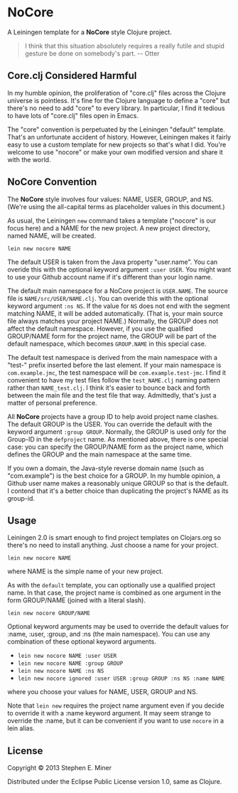 # NoCore

A Leiningen template for a **NoCore** style Clojure project.  

>  I think that this situation absolutely requires a really futile and stupid gesture be done 
>  on somebody's part.  -- Otter

## Core.clj Considered Harmful

In my humble opinion, the proliferation of "core.clj" files across the Clojure universe is
pointless.  It's fine for the Clojure language to define a "core" but there's no need to add "core"
to every library.  In particular, I find it tedious to have lots of "core.clj" files open in Emacs.

The "core" convention is perpetuated by the Leiningen "default" template.  That's an unfortunate
accident of history.  However, Leiningen makes it fairly easy to use a custom template for new
projects so that's what I did.  You're welcome to use "nocore" or make your own modified version and
share it with the world.

## NoCore Convention

The **NoCore** style involves four values: NAME, USER, GROUP, and NS.  (We're using the all-capital
terms as placeholder values in this document.)

As usual, the Leiningen `new` command takes a template ("nocore" is our focus here) and a NAME for
the new project.  A new project directory, named NAME, will be created.

`lein new nocore NAME`

The default USER is taken from the Java property "user.name".  You can overide this with the
optional keyword argument `:user USER`.  You might want to use your Github account name if it's
different than your login name.

The default main namespace for a NoCore project is `USER.NAME`.  The source file is
`NAME/src/USER/NAME.clj`.  You can overide this with the optional keyword argument `:ns NS`.  If the
value for `NS` does not end with the segment matching NAME, it will be added automatically.  (That
is, your main source file always matches your project NAME.)  Normally, the GROUP does not affect
the default namespace.  However, if you use the qualified GROUP/NAME form for the project name,
the GROUP will be part of the default namespace, which becomes `GROUP.NAME` in this special case.

The default test namespace is derived from the main namespace with a "test-" prefix inserted before
the last element.  If your main namespace is `com.example.jmc`, the test namespace will be
`com.example.test-jmc`.  I find it convenient to have my test files follow the `test_NAME.clj`
naming pattern rather than `NAME_test.clj`.  I think it's easier to bounce back and forth between
the main file and the test file that way.  Admittedly, that's just a matter of personal preference.

All **NoCore** projects have a group ID to help avoid project name clashes.  The default GROUP is
the USER.  You can override the default with the keyword argument `:group GROUP`.  Normally, the
GROUP is used only for the Group-ID in the `defproject` name.  As mentioned above, there is one
special case: you can specify the GROUP/NAME form as the project name, which defines the
GROUP and the main namespace at the same time.

If you own a domain, the Java-style reverse domain name (such as "com.example") is the best choice
for a GROUP.  In my humble opinion, a Github user name makes a reasonably unique GROUP so that is
the default.  I contend that it's a better choice than duplicating the project's NAME as its
group-id.

## Usage

Leiningen 2.0 is smart enough to find project templates on Clojars.org so there's no need to install
anything.  Just choose a name for your project.

`lein new nocore NAME`

where NAME is the simple name of your new project.

As with the `default` template, you can optionally use a qualified project name.  In that case, the
project name is combined as one argument in the form GROUP/NAME (joined with a literal slash).

`lein new nocore GROUP/NAME`

Optional keyword arguments may be used to override the default values for :name, :user, :group, and
:ns (the main namespace).  You can use any combination of these optional keyword arguments.

- `lein new nocore NAME :user USER`
- `lein new nocore NAME :group GROUP`
- `lein new nocore NAME :ns NS`
- `lein new nocore ignored :user USER :group GROUP :ns NS :name NAME`

where you choose your values for NAME, USER, GROUP and NS.

Note that `lein new` requires the project name argument even if you decide to override it with a
:name keyword argument.  It may seem strange to override the :name, but it can be convenient if
you want to use `nocore` in a lein alias.

## License

Copyright © 2013 Stephen E. Miner

Distributed under the Eclipse Public License version 1.0, same as Clojure.
